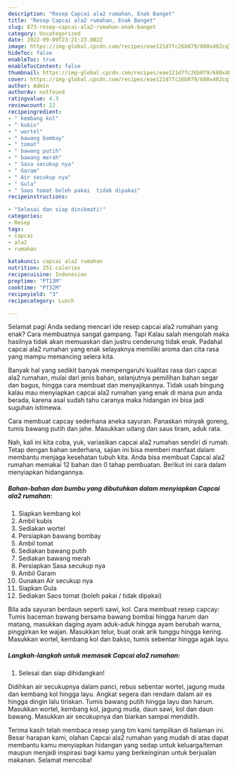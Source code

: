 ```yaml
---
description: "Resep Capcai ala2 rumahan, Enak Banget"
title: "Resep Capcai ala2 rumahan, Enak Banget"
slug: 873-resep-capcai-ala2-rumahan-enak-banget
category: Uncategorized
date: 2022-09-09T23:21:23.802Z
image: https://img-global.cpcdn.com/recipes/eae121d7fc26b079/680x482cq70/capcai-ala2-rumahan-foto-resep-utama.jpg
hideToc: false
enableToc: true
enableTocContent: false
thumbnail: https://img-global.cpcdn.com/recipes/eae121d7fc26b079/680x482cq70/capcai-ala2-rumahan-foto-resep-utama.jpg
cover: https://img-global.cpcdn.com/recipes/eae121d7fc26b079/680x482cq70/capcai-ala2-rumahan-foto-resep-utama.jpg
author: Admin
authorAv: notfound
ratingvalue: 4.3
reviewcount: 22
recipeingredient:
- " kembang kol"
- " kubis"
- " wortel"
- " bawang bombay"
- " tomat"
- " bawang putih"
- " bawang merah"
- " Sasa secukup nya"
- " Garam"
- " Air secukup nya"
- " Gula"
- " Saos tomat boleh pakai  tidak dipakai"
recipeinstructions:

- "Selesai dan siap dinikmati!"
categories:
- Resep
tags:
- capcai
- ala2
- rumahan

katakunci: capcai ala2 rumahan 
nutrition: 251 calories
recipecuisine: Indonesian
preptime: "PT13M"
cooktime: "PT32M"
recipeyield: "3"
recipecategory: Lunch

---
```



Selamat pagi Anda sedang mencari ide resep capcai ala2 rumahan yang enak? Cara membuatnya sangat gampang. Tapi Kalau salah mengolah maka hasilnya tidak akan memuaskan dan justru cenderung tidak enak. Padahal capcai ala2 rumahan yang enak selayaknya memiliki aroma dan cita rasa yang mampu memancing selera kita.


Banyak hal yang sedikit banyak mempengaruhi kualitas rasa dari capcai ala2 rumahan, mulai dari jenis bahan, selanjutnya pemilihan bahan segar dan bagus, hingga cara membuat dan menyajikannya. Tidak usah bingung kalau mau menyiapkan capcai ala2 rumahan yang enak di mana pun anda berada, karena asal sudah tahu caranya maka hidangan ini bisa jadi suguhan istimewa.

Cara membuat capcay sederhana aneka sayuran. Panaskan minyak goreng, tumis bawang putih dan jahe. Masukkan udang dan saus tiram, aduk rata.


Nah, kali ini kita coba, yuk, variasikan capcai ala2 rumahan sendiri di rumah. Tetap dengan bahan sederhana, sajian ini bisa memberi manfaat dalam membantu menjaga kesehatan tubuh kita. Anda bisa membuat Capcai ala2 rumahan memakai 12 bahan dan 0 tahap pembuatan. Berikut ini cara dalam menyiapkan hidangannya.

<!--inarticleads1-->

##### Bahan-bahan dan bumbu yang dibutuhkan dalam menyiapkan Capcai ala2 rumahan:

1. Siapkan  kembang kol
1. Ambil  kubis
1. Sediakan  wortel
1. Persiapkan  bawang bombay
1. Ambil  tomat
1. Sediakan  bawang putih
1. Sediakan  bawang merah
1. Persiapkan  Sasa secukup nya
1. Ambil  Garam
1. Gunakan  Air secukup nya
1. Siapkan  Gula
1. Sediakan  Saos tomat (boleh pakai / tidak dipakai)


Bila ada sayuran berdaun seperti sawi, kol. Cara membuat resep capcay: Tumis baceman bawang bersama bawang bombai hingga harum dan matang, masukkan daging ayam aduk-aduk hingga ayam berubah warna, pinggirkan ke wajan. Masukkan telur, buat orak arik tunggu hingga kering. Masukkan wortel, kembang kol dan bakso, tumis sebentar hingga agak layu. 

<!--inarticleads2-->

##### Langkah-langkah untuk memasak Capcai ala2 rumahan:


1. Selesai dan siap dihidangkan!

Didihkan air secukupnya dalam panci, rebus sebentar wortel, jagung muda dan kembang kol hingga layu. Angkat segera dan rendam dalam air es hingga dingin lalu tiriskan. Tumis bawang putih hingga layu dan harum. Masukkan wortel, kembang kol, jagung muda, daun sawi, kol dan daun bawang. Masukkan air secukupnya dan biarkan sampai mendidih. 

Terima kasih telah membaca resep yang tim kami tampilkan di halaman ini. Besar harapan kami, olahan Capcai ala2 rumahan yang mudah di atas dapat membantu kamu menyiapkan hidangan yang sedap untuk keluarga/teman maupun menjadi inspirasi bagi kamu yang berkeinginan untuk berjualan makanan. Selamat mencoba!
